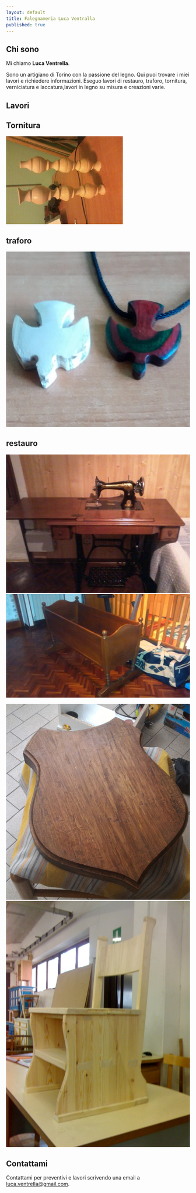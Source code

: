```yaml
---
layout: default
title: Falegnameria Luca Ventralla
published: true
---
```


## Chi sono

Mi chiamo **Luca Ventrella**.

Sono un artigiano di Torino con la passione del legno.
Qui puoi trovare i miei lavori e richiedere informazioni.
Eseguo lavori di restauro, traforo, tornitura, verniciatura e laccatura,lavori in legno su misura  e creazioni varie.




## Lavori

## Tornitura

![tornitura](/images/1387655340353.jpg)

## traforo

![rondine](/images/IMG_20150212_132314783.jpg)



## restauro

![macchina da cucire](/images/1387655334708.jpg)
![culla](/images/IMG_20140507_183226865.jpg)




![scudo](/images/IMG-20160311-WA0007.jpg)
![panca](/images/30-01-09_1159.jpg)


## Contattami

Contattami per preventivi e lavori scrivendo una email a [luca.ventrella@gmail.com](mailto:luca.ventrella@gmail.com).
